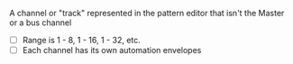 A channel or "track" represented in the pattern editor that isn't the Master or a bus channel

- [ ] Range is 1 - 8, 1 - 16, 1 - 32, etc.
- [ ] Each channel has its own automation envelopes